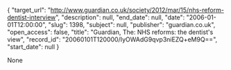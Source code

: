 {
  "target_url": "http://www.guardian.co.uk/society/2012/mar/15/nhs-reform-dentist-interview", 
  "description": null, 
  "end_date": null, 
  "date": "2006-01-01T12:00:00", 
  "slug": 1398, 
  "subject": null, 
  "publisher": "guardian.co.uk", 
  "open_access": false, 
  "title": "Guardian, The: NHS reforms: the dentist's view", 
  "record_id": "20060101T120000/IyOWAdG9qvp3niEZQ+eM9Q==", 
  "start_date": null
}

None